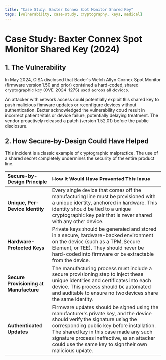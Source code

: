 ```yaml
---
title: "Case Study: Baxter Connex Spot Monitor Shared Key"
tags: [vulnerability, case-study, cryptography, keys, medical]
---
```

# Case Study: Baxter Connex Spot Monitor Shared Key (2024)

## 1. The Vulnerability

In May 2024, CISA disclosed that Baxter's Welch Allyn Connex Spot Monitor (firmware version 1.50 and prior) contained a hard-coded, shared cryptographic key (CVE-2024-1275) used across all devices.

An attacker with network access could potentially exploit this shared key to push malicious firmware updates or reconfigure devices without authentication. Baxter acknowledged the vulnerability could result in incorrect patient vitals or device failure, potentially delaying treatment. The vendor proactively released a patch (version 1.52.01) before the public disclosure.

## 2. How Secure-by-Design Could Have Helped

This incident is a classic example of cryptographic malpractice. The use of a shared secret completely undermines the security of the entire product line.

| Secure-by-Design Principle | How It Would Have Prevented This Issue |
| :--- | :--- |
| **Unique, Per-Device Identity** | Every single device that comes off the manufacturing line must be provisioned with a unique identity, anchored in hardware. This identity should be tied to a unique cryptographic key pair that is never shared with any other device. |
| **Hardware-Protected Keys** | Private keys should be generated and stored in a secure, hardware-backed environment on the device (such as a TPM, Secure Element, or TEE). They should never be hard-coded into firmware or be extractable from the device. |
| **Secure Provisioning at Manufacture** | The manufacturing process must include a secure provisioning step to inject these unique identities and certificates into each device. This process should be automated and auditable to ensure no two devices share the same identity. |
| **Authenticated Updates** | Firmware updates should be signed using the manufacturer's private key, and the device should verify the signature using the corresponding public key before installation. The shared key in this case made any such signature process ineffective, as an attacker could use the same key to sign their own malicious update. | 

<!-- Citations -->

